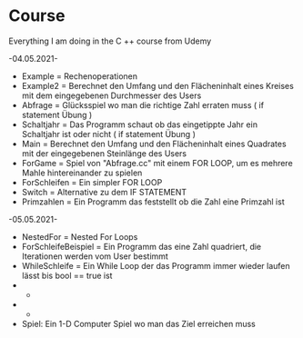 # Course
Everything I am doing in the C ++ course from Udemy


 -04.05.2021-

- Example = Rechenoperationen
- Example2 = Berechnet den Umfang und den Flächeninhalt eines Kreises mit dem eingegebenen Durchmesser des Users 
- Abfrage = Glücksspiel wo man die richtige Zahl erraten muss ( if statement Übung )
- Schaltjahr = Das Programm schaut ob das eingetippte Jahr ein Schaltjahr ist oder nicht ( if statement Übung )
- Main = Berechnet den Umfang und den Flächeninhalt eines Quadrates mit der eingegebenen Steinlänge des Users
- ForGame = Spiel von "Abfrage.cc" mit einem FOR LOOP, um es mehrere Mahle hintereinander zu spielen
- ForSchleifen = Ein simpler FOR LOOP
- Switch = Alternative zu dem IF STATEMENT
- Primzahlen = Ein Programm das feststellt ob die Zahl eine Primzahl ist

 -05.05.2021-
 
 - NestedFor = Nested For Loops
 - ForSchleifeBeispiel = Ein Programm das eine Zahl quadriert, die Iterationen werden vom User bestimmt
 - WhileSchleife = Ein While Loop der das Programm immer wieder laufen lässt bis bool == true ist
 - -
 - -
 - Spiel: Ein 1-D Computer Spiel wo man das Ziel erreichen muss
